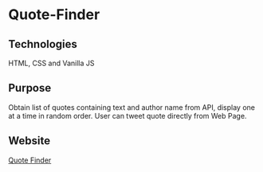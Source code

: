 # Quote-Finder
## Technologies
HTML, CSS and Vanilla JS
## Purpose
Obtain list of quotes containing text and author name from API, display one at a time in random order. User can tweet quote directly from Web Page. 
## Website
[Quote Finder](https://saran29.github.io/Quote-Finder/)
